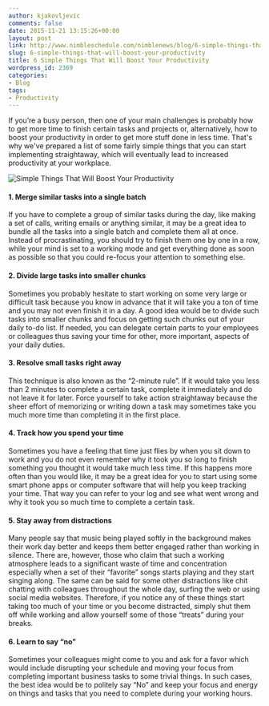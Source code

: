 ```yaml
---
author: kjakovljevic
comments: false
date: 2015-11-21 13:15:26+00:00
layout: post
link: http://www.nimbleschedule.com/nimblenews/blog/6-simple-things-that-will-boost-your-productivity/
slug: 6-simple-things-that-will-boost-your-productivity
title: 6 Simple Things That Will Boost Your Productivity
wordpress_id: 2369
categories:
- Blog
tags:
- Productivity
---
```


If you’re a busy person, then one of your main challenges is probably how to get more time to finish certain tasks and projects or, alternatively, how to boost your productivity in order to get more stuff done in less time. That's why we've prepared a list of some fairly simple things that you can start implementing straightaway, which will eventually lead to increased productivity at your workplace.

![Simple Things That Will Boost Your Productivity](http://www.nimbleschedule.com/wp-content/uploads/2015/11/things-that-will-boost-productivity.jpg)  
  
  




#### 1. Merge similar tasks into a single batch


If you have to complete a group of similar tasks during the day, like making a set of calls, writing emails or anything similar, it may be a great idea to bundle all the tasks into a single batch and complete them all at once. Instead of procrastinating, you should try to finish them one by one in a row, while your mind is set to a working mode and get everything done as soon as possible so that you could re-focus your attention to something else.



#### 2. Divide large tasks into smaller chunks


Sometimes you probably hesitate to start working on some very large or difficult task because you know in advance that it will take you a ton of time and you may not even finish it in a day. A good idea would be to divide such tasks into smaller chunks and focus on getting such chunks out of your daily to-do list. If needed, you can delegate certain parts to your employees or colleagues thus saving your time for other, more important, aspects of your daily duties.



#### 3. Resolve small tasks right away


This technique is also known as the “2-minute rule”. If it would take you less than 2 minutes to complete a certain task, complete it immediately and do not leave it for later. Force yourself to take action straightaway because the sheer effort of memorizing or writing down a task may sometimes take you much more time than completing it in the first place.



#### 4. Track how you spend your time


Sometimes you have a feeling that time just flies by when you sit down to work and you do not even remember why it took you so long to finish something you thought it would take much less time. If this happens more often than you would like, it may be a great idea for you to start using some smart phone apps or computer software that will help you keep tracking your time. That way you can refer to your log and see what went wrong and why it took you so much time to complete a certain task.



#### 5. Stay away from distractions


Many people say that music being played softly in the background makes their work day better and keeps them better engaged rather than working in silence. There are, however, those who claim that such a working atmosphere leads to a significant waste of time and concentration especially when a set of their “favorite” songs starts playing and they start singing along. The same can be said for some other distractions like chit chatting with colleagues throughout the whole day, surfing the web or using social media websites. Therefore, if you notice any of these things start taking too much of your time or you become distracted, simply shut them off while working and allow yourself some of those “treats” during your breaks.



#### 6. Learn to say “no”


Sometimes your colleagues might come to you and ask for a favor which would include disrupting  your schedule and moving your focus from completing important business tasks to some trivial things. In such cases, the best idea would be to politely say “No” and keep your focus and energy on things and tasks that you need to complete during your working hours.

